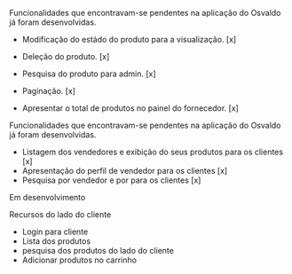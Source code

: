 Funcionalidades que encontravam-se pendentes na aplicação do Osvaldo já foram desenvolvidas.

- Modificação do estádo do produto para a visualização. [x]
- Deleção do produto. [x]
- Pesquisa do produto para admin. [x]
- Paginação. [x]

- Apresentar o total de produtos no painel do fornecedor. [x]

Funcionalidades que encontravam-se pendentes na aplicação do Osvaldo já foram desenvolvidas.

- Listagem dos vendedores e exibição do seus produtos para os clientes [x]
- Apresentação do perfil de vendedor para os clientes [x]
- Pesquisa por vendedor e por para os clientes [x]

Em desenvolvimento

Recursos do lado do cliente
- Login para cliente
- Lista dos produtos
- pesquisa dos produtos do lado do cliente
- Adicionar produtos no carrinho